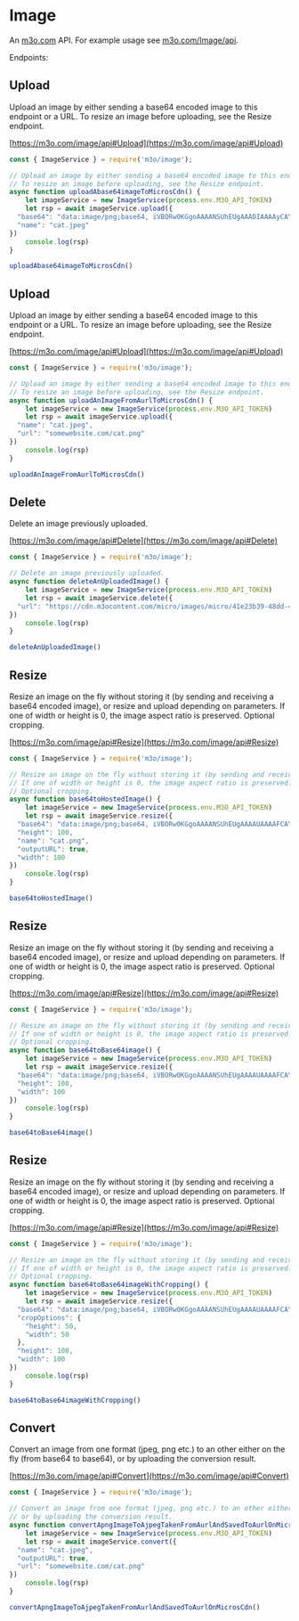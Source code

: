 # Image

An [m3o.com](https://m3o.com) API. For example usage see [m3o.com/Image/api](https://m3o.com/Image/api).

Endpoints:

## Upload

Upload an image by either sending a base64 encoded image to this endpoint or a URL.
To resize an image before uploading, see the Resize endpoint.


[https://m3o.com/image/api#Upload](https://m3o.com/image/api#Upload)

```js
const { ImageService } = require('m3o/image');

// Upload an image by either sending a base64 encoded image to this endpoint or a URL.
// To resize an image before uploading, see the Resize endpoint.
async function uploadAbase64imageToMicrosCdn() {
	let imageService = new ImageService(process.env.M3O_API_TOKEN)
	let rsp = await imageService.upload({
  "base64": "data:image/png;base64, iVBORw0KGgoAAAANSUhEUgAAADIAAAAyCAYAAAAeP4ixAAAAx0lEQVR4nOzaMaoDMQyE4ZHj+x82vVdhwQoTkzKQEcwP5r0ihT7sbjUTeAJ4HCegXQJYfOYefOyjDuBiz3yjwJBoCIl6QZOeUjTC1Ix1IxEJXF9+0KWsf2bD4bn37OO/c/wuQ9QyRC1D1DJELUPUMkQtQ9QyRC1D1DJELUPUMkQtQ9QyRC1D1DJELUPUMkQtQ9Sa/NG94Tf3j4WBdaxudMEkn4IM2rZBA0wBrvo7aOcpj2emXvLeVt0IGm0GVXUj91mvAAAA//+V2CZl+4AKXwAAAABJRU5ErkJggg==",
  "name": "cat.jpeg"
})
	console.log(rsp)
}

uploadAbase64imageToMicrosCdn()
```
## Upload

Upload an image by either sending a base64 encoded image to this endpoint or a URL.
To resize an image before uploading, see the Resize endpoint.


[https://m3o.com/image/api#Upload](https://m3o.com/image/api#Upload)

```js
const { ImageService } = require('m3o/image');

// Upload an image by either sending a base64 encoded image to this endpoint or a URL.
// To resize an image before uploading, see the Resize endpoint.
async function uploadAnImageFromAurlToMicrosCdn() {
	let imageService = new ImageService(process.env.M3O_API_TOKEN)
	let rsp = await imageService.upload({
  "name": "cat.jpeg",
  "url": "somewebsite.com/cat.png"
})
	console.log(rsp)
}

uploadAnImageFromAurlToMicrosCdn()
```
## Delete

Delete an image previously uploaded.


[https://m3o.com/image/api#Delete](https://m3o.com/image/api#Delete)

```js
const { ImageService } = require('m3o/image');

// Delete an image previously uploaded.
async function deleteAnUploadedImage() {
	let imageService = new ImageService(process.env.M3O_API_TOKEN)
	let rsp = await imageService.delete({
  "url": "https://cdn.m3ocontent.com/micro/images/micro/41e23b39-48dd-42b6-9738-79a313414bb8/cat.png"
})
	console.log(rsp)
}

deleteAnUploadedImage()
```
## Resize

Resize an image on the fly without storing it (by sending and receiving a base64 encoded image), or resize and upload depending on parameters.
If one of width or height is 0, the image aspect ratio is preserved.
Optional cropping.


[https://m3o.com/image/api#Resize](https://m3o.com/image/api#Resize)

```js
const { ImageService } = require('m3o/image');

// Resize an image on the fly without storing it (by sending and receiving a base64 encoded image), or resize and upload depending on parameters.
// If one of width or height is 0, the image aspect ratio is preserved.
// Optional cropping.
async function base64toHostedImage() {
	let imageService = new ImageService(process.env.M3O_API_TOKEN)
	let rsp = await imageService.resize({
  "base64": "data:image/png;base64, iVBORw0KGgoAAAANSUhEUgAAAAUAAAAFCAYAAACNbyblAAAAHElEQVQI12P4//8/w38GIAXDIBKE0DHxgljNBAAO9TXL0Y4OHwAAAABJRU5ErkJggg==",
  "height": 100,
  "name": "cat.png",
  "outputURL": true,
  "width": 100
})
	console.log(rsp)
}

base64toHostedImage()
```
## Resize

Resize an image on the fly without storing it (by sending and receiving a base64 encoded image), or resize and upload depending on parameters.
If one of width or height is 0, the image aspect ratio is preserved.
Optional cropping.


[https://m3o.com/image/api#Resize](https://m3o.com/image/api#Resize)

```js
const { ImageService } = require('m3o/image');

// Resize an image on the fly without storing it (by sending and receiving a base64 encoded image), or resize and upload depending on parameters.
// If one of width or height is 0, the image aspect ratio is preserved.
// Optional cropping.
async function base64toBase64image() {
	let imageService = new ImageService(process.env.M3O_API_TOKEN)
	let rsp = await imageService.resize({
  "base64": "data:image/png;base64, iVBORw0KGgoAAAANSUhEUgAAAAUAAAAFCAYAAACNbyblAAAAHElEQVQI12P4//8/w38GIAXDIBKE0DHxgljNBAAO9TXL0Y4OHwAAAABJRU5ErkJggg==",
  "height": 100,
  "width": 100
})
	console.log(rsp)
}

base64toBase64image()
```
## Resize

Resize an image on the fly without storing it (by sending and receiving a base64 encoded image), or resize and upload depending on parameters.
If one of width or height is 0, the image aspect ratio is preserved.
Optional cropping.


[https://m3o.com/image/api#Resize](https://m3o.com/image/api#Resize)

```js
const { ImageService } = require('m3o/image');

// Resize an image on the fly without storing it (by sending and receiving a base64 encoded image), or resize and upload depending on parameters.
// If one of width or height is 0, the image aspect ratio is preserved.
// Optional cropping.
async function base64toBase64imageWithCropping() {
	let imageService = new ImageService(process.env.M3O_API_TOKEN)
	let rsp = await imageService.resize({
  "base64": "data:image/png;base64, iVBORw0KGgoAAAANSUhEUgAAAAUAAAAFCAYAAACNbyblAAAAHElEQVQI12P4//8/w38GIAXDIBKE0DHxgljNBAAO9TXL0Y4OHwAAAABJRU5ErkJggg==",
  "cropOptions": {
    "height": 50,
    "width": 50
  },
  "height": 100,
  "width": 100
})
	console.log(rsp)
}

base64toBase64imageWithCropping()
```
## Convert

Convert an image from one format (jpeg, png etc.) to an other either on the fly (from base64 to base64),
or by uploading the conversion result.


[https://m3o.com/image/api#Convert](https://m3o.com/image/api#Convert)

```js
const { ImageService } = require('m3o/image');

// Convert an image from one format (jpeg, png etc.) to an other either on the fly (from base64 to base64),
// or by uploading the conversion result.
async function convertApngImageToAjpegTakenFromAurlAndSavedToAurlOnMicrosCdn() {
	let imageService = new ImageService(process.env.M3O_API_TOKEN)
	let rsp = await imageService.convert({
  "name": "cat.jpeg",
  "outputURL": true,
  "url": "somewebsite.com/cat.png"
})
	console.log(rsp)
}

convertApngImageToAjpegTakenFromAurlAndSavedToAurlOnMicrosCdn()
```
